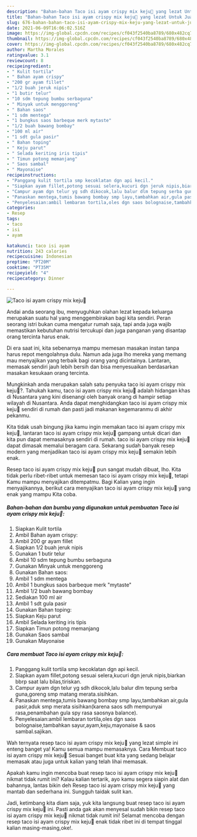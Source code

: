 ```yaml
---
description: "Bahan-bahan Taco isi ayam crispy mix keju🌮 yang lezat Untuk Jualan"
title: "Bahan-bahan Taco isi ayam crispy mix keju🌮 yang lezat Untuk Jualan"
slug: 676-bahan-bahan-taco-isi-ayam-crispy-mix-keju-yang-lezat-untuk-jualan
date: 2021-06-09T16:06:02.516Z
image: https://img-global.cpcdn.com/recipes/cf043f2540ba8789/680x482cq70/taco-isi-ayam-crispy-mix-keju🌮-foto-resep-utama.jpg
thumbnail: https://img-global.cpcdn.com/recipes/cf043f2540ba8789/680x482cq70/taco-isi-ayam-crispy-mix-keju🌮-foto-resep-utama.jpg
cover: https://img-global.cpcdn.com/recipes/cf043f2540ba8789/680x482cq70/taco-isi-ayam-crispy-mix-keju🌮-foto-resep-utama.jpg
author: Martha Morales
ratingvalue: 3.1
reviewcount: 8
recipeingredient:
- " Kulit tortila"
- " Bahan ayam crispy"
- "200 gr ayam fillet"
- "1/2 buah jeruk nipis"
- "1 butir telur"
- "10 sdm tepung bumbu serbaguna"
- " Minyak untuk menggoreng"
- " Bahan saos"
- "1 sdm mentega"
- "1 bungkus saos barbeque merk mytaste"
- "1/2 buah bawang bombay"
- "100 ml air"
- "1 sdt gula pasir"
- " Bahan toping"
- " Keju parut"
- " Selada keriting iris tipis"
- " Timun potong memanjang"
- " Saos sambal"
- " Mayonaise"
recipeinstructions:
- "Panggang kulit tortila smp kecoklatan dgn api kecil."
- "Siapkan ayam fillet,potong sesuai selera,kucuri dgn jeruk nipis,biarkan bbrp saat lalu bilas,tiriskan."
- "Campur ayam dgn telur yg sdh dikocok,lalu balur dlm tepung serba guna,goreng smp matang merata.sisihkan."
- "Panaskan mentega,tumis bawang bombay smp layu,tambahkan air,gula pasir,aduk smp merata sisihkan(karena saos sdh mempunyai rasa,penambahan gula spy rasa saosnya balance)."
- "Penyelesaian:ambil lembaran tortila,oles dgn saos bolognaise,tambahkan sayur,ayam,keju,mayonaise &amp; saos sambal.sajikan."
categories:
- Resep
tags:
- taco
- isi
- ayam

katakunci: taco isi ayam 
nutrition: 243 calories
recipecuisine: Indonesian
preptime: "PT20M"
cooktime: "PT35M"
recipeyield: "4"
recipecategory: Dinner

---
```



![Taco isi ayam crispy mix keju🌮](https://img-global.cpcdn.com/recipes/cf043f2540ba8789/680x482cq70/taco-isi-ayam-crispy-mix-keju🌮-foto-resep-utama.jpg)

Andai anda seorang ibu, menyuguhkan olahan lezat kepada keluarga merupakan suatu hal yang menggembirakan bagi kita sendiri. Peran seorang istri bukan cuma mengatur rumah saja, tapi anda juga wajib memastikan kebutuhan nutrisi tercukupi dan juga panganan yang disantap orang tercinta harus enak.

Di era  saat ini, kita sebenarnya mampu memesan masakan instan tanpa harus repot mengolahnya dulu. Namun ada juga lho mereka yang memang mau menyajikan yang terbaik bagi orang yang dicintainya. Lantaran, memasak sendiri jauh lebih bersih dan bisa menyesuaikan berdasarkan masakan kesukaan orang tercinta. 



Mungkinkah anda merupakan salah satu penyuka taco isi ayam crispy mix keju🌮?. Tahukah kamu, taco isi ayam crispy mix keju🌮 adalah hidangan khas di Nusantara yang kini disenangi oleh banyak orang di hampir setiap wilayah di Nusantara. Anda dapat menghidangkan taco isi ayam crispy mix keju🌮 sendiri di rumah dan pasti jadi makanan kegemaranmu di akhir pekanmu.

Kita tidak usah bingung jika kamu ingin memakan taco isi ayam crispy mix keju🌮, lantaran taco isi ayam crispy mix keju🌮 gampang untuk dicari dan kita pun dapat memasaknya sendiri di rumah. taco isi ayam crispy mix keju🌮 dapat dimasak memalui beragam cara. Sekarang sudah banyak resep modern yang menjadikan taco isi ayam crispy mix keju🌮 semakin lebih enak.

Resep taco isi ayam crispy mix keju🌮 pun sangat mudah dibuat, lho. Kita tidak perlu ribet-ribet untuk memesan taco isi ayam crispy mix keju🌮, tetapi Kamu mampu menyajikan ditempatmu. Bagi Kalian yang ingin menyajikannya, berikut cara menyajikan taco isi ayam crispy mix keju🌮 yang enak yang mampu Kita coba.

<!--inarticleads1-->

##### Bahan-bahan dan bumbu yang digunakan untuk pembuatan Taco isi ayam crispy mix keju🌮:

1. Siapkan  Kulit tortila
1. Ambil  Bahan ayam crispy:
1. Ambil 200 gr ayam fillet
1. Siapkan 1/2 buah jeruk nipis
1. Gunakan 1 butir telur
1. Ambil 10 sdm tepung bumbu serbaguna
1. Gunakan  Minyak untuk menggoreng
1. Gunakan  Bahan saos:
1. Ambil 1 sdm mentega
1. Ambil 1 bungkus saos barbeque merk &#34;mytaste&#34;
1. Ambil 1/2 buah bawang bombay
1. Sediakan 100 ml air
1. Ambil 1 sdt gula pasir
1. Gunakan  Bahan toping:
1. Siapkan  Keju parut
1. Ambil  Selada keriting iris tipis
1. Siapkan  Timun potong memanjang
1. Gunakan  Saos sambal
1. Gunakan  Mayonaise




<!--inarticleads2-->

##### Cara membuat Taco isi ayam crispy mix keju🌮:

1. Panggang kulit tortila smp kecoklatan dgn api kecil.
1. Siapkan ayam fillet,potong sesuai selera,kucuri dgn jeruk nipis,biarkan bbrp saat lalu bilas,tiriskan.
1. Campur ayam dgn telur yg sdh dikocok,lalu balur dlm tepung serba guna,goreng smp matang merata.sisihkan.
1. Panaskan mentega,tumis bawang bombay smp layu,tambahkan air,gula pasir,aduk smp merata sisihkan(karena saos sdh mempunyai rasa,penambahan gula spy rasa saosnya balance).
1. Penyelesaian:ambil lembaran tortila,oles dgn saos bolognaise,tambahkan sayur,ayam,keju,mayonaise &amp; saos sambal.sajikan.




Wah ternyata resep taco isi ayam crispy mix keju🌮 yang lezat simple ini enteng banget ya! Kamu semua mampu memasaknya. Cara Membuat taco isi ayam crispy mix keju🌮 Sesuai banget buat kita yang sedang belajar memasak atau juga untuk kalian yang telah lihai memasak.

Apakah kamu ingin mencoba buat resep taco isi ayam crispy mix keju🌮 nikmat tidak rumit ini? Kalau kalian tertarik, ayo kamu segera siapin alat dan bahannya, lantas bikin deh Resep taco isi ayam crispy mix keju🌮 yang mantab dan sederhana ini. Sungguh taidak sulit kan. 

Jadi, ketimbang kita diam saja, yuk kita langsung buat resep taco isi ayam crispy mix keju🌮 ini. Pasti anda gak akan menyesal sudah bikin resep taco isi ayam crispy mix keju🌮 nikmat tidak rumit ini! Selamat mencoba dengan resep taco isi ayam crispy mix keju🌮 enak tidak ribet ini di tempat tinggal kalian masing-masing,oke!.

